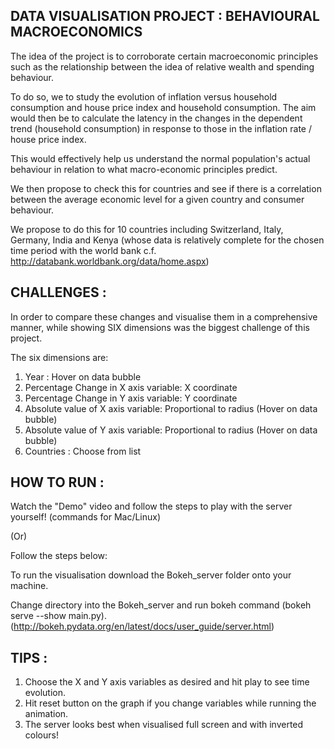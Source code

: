 ## DATA VISUALISATION PROJECT : BEHAVIOURAL MACROECONOMICS 

The idea of the project is to corroborate certain macroeconomic principles such as the relationship between the idea of relative wealth and spending behaviour.

To do so, we to study the evolution of inflation versus household consumption and house price index and household consumption. The aim would then be to calculate the latency in the changes in the dependent trend (household consumption) in response to those in the inflation rate / house price index.

This would effectively help us understand the normal population's actual behaviour in relation to what macro-economic principles predict.

We then propose to check this for countries and see if there is a correlation between the average economic level for a given country and consumer behaviour.

We propose to do this for 10 countries including Switzerland, Italy, Germany, India and Kenya (whose data is relatively complete for the chosen time period with the world bank c.f. http://databank.worldbank.org/data/home.aspx)

## CHALLENGES : 

In order to compare these changes and visualise them in a comprehensive manner, while showing SIX dimensions was the biggest challenge of this project.

The six dimensions are:
  1. Year : Hover on data bubble
  2. Percentage Change in X axis variable:  X coordinate
  3. Percentage Change in Y axis variable:  Y coordinate
  4. Absolute value of X axis variable: Proportional to radius (Hover on data bubble)
  5. Absolute value of Y axis variable: Proportional to radius (Hover on data bubble)
  6. Countries : Choose from list
  
## HOW TO RUN : 

Watch the "Demo" video and follow the steps to play with the server yourself! (commands for Mac/Linux) 

(Or) 

Follow the steps below: 

To run the visualisation download the Bokeh_server folder onto your machine. 

Change directory into the Bokeh_server and run bokeh command (bokeh serve --show main.py).(http://bokeh.pydata.org/en/latest/docs/user_guide/server.html)

## TIPS : 
  1. Choose the X and Y axis variables as desired and hit play to see time evolution. 
  2. Hit reset button on the graph if you change variables while running the animation.
  3. The server looks best when visualised full screen and with inverted colours!


